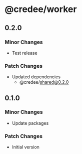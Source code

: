# @credee/worker

## 0.2.0

### Minor Changes

- Test release

### Patch Changes

- Updated dependencies
  - @credee/shared@0.2.0

## 0.1.0

### Minor Changes

- Update packages

### Patch Changes

- Initial version

